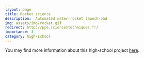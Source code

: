 ```yaml
---
layout: page
title: Rocket science
description:  Automated water-rocket launch-pad
img: assets/img/rocket.gif
redirect: http://ppe.sciencestechniques.fr/
importance: 3
category: high-school
---
```


You may find more information about this high-school project <a href="http://ppe.sciencestechniques.fr/">here</a>.
